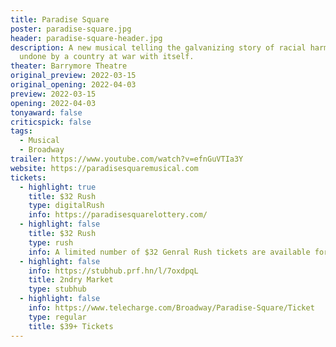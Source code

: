 ```yaml
---
title: Paradise Square
poster: paradise-square.jpg
header: paradise-square-header.jpg
description: A new musical telling the galvanizing story of racial harmony
  undone by a country at war with itself.
theater: Barrymore Theatre
original_preview: 2022-03-15
original_opening: 2022-04-03
preview: 2022-03-15
opening: 2022-04-03
tonyaward: false
criticspick: false
tags: 
  - Musical
  - Broadway
trailer: https://www.youtube.com/watch?v=efnGuVTIa3Y
website: https://paradisesquaremusical.com
tickets:
  - highlight: true
    title: $32 Rush
    type: digitalRush
    info: https://paradisesquarelottery.com/
  - highlight: false
    title: $32 Rush
    type: rush
    info: A limited number of $32 Genral Rush tickets are available for each performance when the Box Office opens for that day’s performance(s). Subject to availability.
  - highlight: false
    info: https://stubhub.prf.hn/l/7oxdpqL
    title: 2ndry Market
    type: stubhub
  - highlight: false
    info: https://www.telecharge.com/Broadway/Paradise-Square/Ticket
    type: regular
    title: $39+ Tickets
---
```

